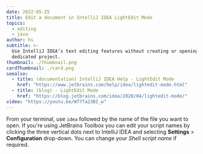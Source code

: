 ```yaml
---
date: 2022-05-25
title: Edit a document in IntelliJ IDEA LightEdit Mode
topics:
  - editing
  - java
author: hs
subtitle: >-
  Use IntelliJ IDEA’s text editing features without creating or opening a
  dedicated project.
thumbnail: ./thumbnail.png
cardThumbnail: ./card.png
seealso:
  - title: (documentation) IntelliJ IDEA Help - LightEdit Mode
    href: "https://www.jetbrains.com/help/idea/lightedit-mode.html"
  - title: (blog) - LightEdit Mode
    href: "https://blog.jetbrains.com/idea/2020/04/lightedit-mode/"
video: "https://youtu.be/W77Ta23BI_w"
---
```


From your terminal, use `idea` followed by the name of the file you want to open. If you're using JetBrains Toolbox you can edit your script names by clicking the three vertical dots next to IntelliJ IDEA and selecting **Settings** > **Configuration** drop-down. You can change your _Shell script name_ if required.
